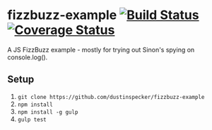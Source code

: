 # fizzbuzz-example [![Build Status](https://travis-ci.org/dustinspecker/fizzbuzz-example.svg?branch=v0.0.9)](https://travis-ci.org/dustinspecker/fizzbuzz-example) [![Coverage Status](https://img.shields.io/coveralls/dustinspecker/fizzbuzz-example.svg)](https://coveralls.io/r/dustinspecker/fizzbuzz-example?branch=master)

A JS FizzBuzz example - mostly for trying out Sinon's spying on console.log().

## Setup
1. `git clone https://github.com/dustinspecker/fizzbuzz-example`
1. `npm install`
1. `npm install -g gulp`
1. `gulp test`